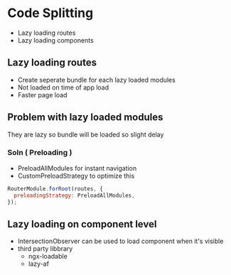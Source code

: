 # Code Splitting

- Lazy loading routes
- Lazy loading components

## Lazy loading routes

- Create seperate bundle for each lazy loaded modules
- Not loaded on time of app load
- Faster page load

## Problem with lazy loaded modules

They are lazy so bundle will be loaded so slight delay

### Soln ( Preloading )

- PreloadAllModules for instant navigation
- CustomPreloadStrategy to optimize this

```javascript
RouterModule.forRoot(routes, {
  preloadingStrategy: PreloadAllModules,
});
```

## Lazy loading on component level

- IntersectionObserver can be used to load component when it's visible
- third party libbrary
  - ngx-loadable
  - lazy-af
